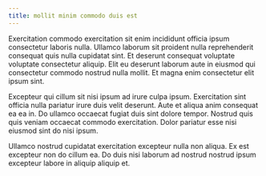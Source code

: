 ```yaml
---
title: mollit minim commodo duis est
---
```


Exercitation commodo exercitation sit enim incididunt officia ipsum consectetur laboris nulla. Ullamco laborum sit proident nulla reprehenderit consequat quis nulla cupidatat sint. Et deserunt consequat voluptate voluptate consectetur aliquip. Elit eu deserunt laborum aute in eiusmod qui consectetur commodo nostrud nulla mollit. Et magna enim consectetur elit ipsum sint.

Excepteur qui cillum sit nisi ipsum ad irure culpa ipsum. Exercitation sint officia nulla pariatur irure duis velit deserunt. Aute et aliqua anim consequat ea ea in. Do ullamco occaecat fugiat duis sint dolore tempor. Nostrud quis quis veniam occaecat commodo exercitation. Dolor pariatur esse nisi eiusmod sint do nisi ipsum.

Ullamco nostrud cupidatat exercitation excepteur nulla non aliqua. Ex est excepteur non do cillum ea. Do duis nisi laborum ad nostrud nostrud ipsum excepteur labore in aliquip aliquip et.